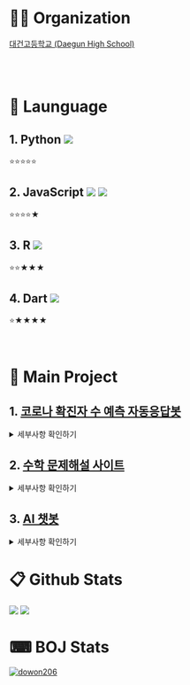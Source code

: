 # 👨‍💻 Organization

[대건고등학교 (Daegun High School)](https://daegun.dge.hs.kr/daegunh/main.do?sysId=daegunh)

<br />
<br />

# 📜 Launguage


## 1. Python <img src="https://img.shields.io/badge/Python-black?&logo=python"/>
⭐⭐⭐⭐⭐

## 2. JavaScript <img src="https://img.shields.io/badge/JS-black?style=flat&logo=javascript"/> <img src="https://img.shields.io/badge/React-black?style=flat&logo=React"/>
⭐⭐⭐⭐★

## 3. R <img src="https://img.shields.io/badge/R-black?style=flat&logo=R&logoColor=276DC3"/>
⭐⭐★★★


## 4. Dart <img src="https://img.shields.io/badge/Dart-black?style=flat&logo=Dart&logoColor=skyblue"/>
⭐★★★★

<br />

# 📂 Main Project


## 1. [코로나 확진자 수 예측 자동응답봇](https://github.com/II-DW/Predict_Bot)

<details>
<summary> 세부사항 확인하기 </summary>
<div markdown='1'>

|**Label**|Value|
|:--:|:--:|
|📜 Launguage| <img src="https://img.shields.io/badge/Python-black?&logo=python"/>|
|🖥 Module|  <img src="https://img.shields.io/badge/Discord-black?&logo=discord"/> <img src="https://img.shields.io/badge/Plotly-black?&logo=plotly"/> <img src="https://img.shields.io/badge/scikitlearn-black?&logo=scikitlearn"/>|
|📅 Term|2022.11.18 ~ 2022.12.17|
|✔ Result| -|

</div>
</details>

## 2. [수학 문제해설 사이트](https://github.com/II-DW/Math-Answer)

<details>
<summary> 세부사항 확인하기 </summary>
<div markdown='1'>

|**Label**|Value|
|:--:|:--:|
|📜 Launguage| <img src="https://img.shields.io/badge/JS-black?&logo=javascript"/>|
|🖥 Module|  <img src="https://img.shields.io/badge/React-black?&logo=React"/>|
|📅 Term|2023.05.07 ~ 2023.07.04|
|✔ Result| 92 Users 👥 |

</div>
</details>

## 3. [AI 챗봇](https://github.com/II-DW/Predict_Bot)

<details>
<summary> 세부사항 확인하기 </summary>
<div markdown='1'>

|**Label**|Value|
|:--:|:--:|
|📜 Launguage| <img src="https://img.shields.io/badge/Python-black?&logo=python"/>|
|🖥 Module|  <img src="https://img.shields.io/badge/Tensorflow-black?&logo=Tensorflow"/> |
|📅 Term|2023.03.04 ~ |
|✔ Result| -|

</div>
</details>

# 📋 Github Stats


<img src="https://github-readme-stats.vercel.app/api/top-langs/?username=II-DW&layout=compact">
<img src="https://github-readme-stats.vercel.app/api?username=II-DW&show_icons=true">

# ⌨ BOJ Stats


[![dowon206](http://mazassumnida.wtf/api/v2/generate_badge?boj=dowon206)](https://solved.ac/dowon206)

